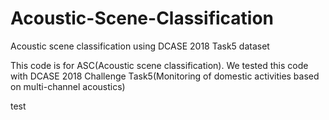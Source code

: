 # Acoustic-Scene-Classification
Acoustic scene classification using DCASE 2018 Task5 dataset 

This code is for ASC(Acoustic scene classification).
We tested this code with DCASE 2018 Challenge Task5(Monitoring of domestic activities based on multi-channel acoustics)

test
